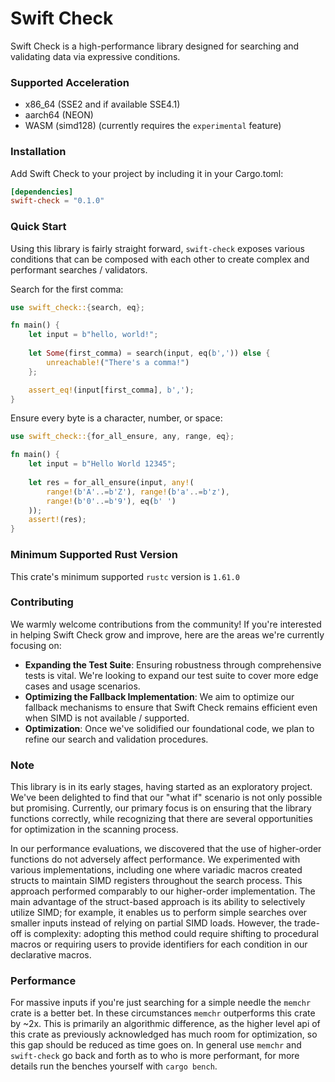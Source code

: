 # Swift Check

Swift Check is a high-performance library designed for searching and validating data via expressive conditions.

### Supported Acceleration

- x86_64  (SSE2 and if available SSE4.1)
- aarch64 (NEON)
- WASM    (simd128) (currently requires the `experimental` feature)

### Installation

Add Swift Check to your project by including it in your Cargo.toml:

```toml
[dependencies]
swift-check = "0.1.0"
```

### Quick Start

Using this library is fairly straight forward, `swift-check` exposes various conditions that can be composed with each 
other to create complex and performant searches / validators.

Search for the first comma:
```rust
use swift_check::{search, eq};

fn main() {
    let input = b"hello, world!";
  
    let Some(first_comma) = search(input, eq(b',')) else {
        unreachable!("There's a comma!")
    };

    assert_eq!(input[first_comma], b',');
}
```

Ensure every byte is a character, number, or space:
```rust
use swift_check::{for_all_ensure, any, range, eq};

fn main() {
    let input = b"Hello World 12345";
  
    let res = for_all_ensure(input, any!(
        range!(b'A'..=b'Z'), range!(b'a'..=b'z'),
        range!(b'0'..=b'9'), eq(b' ')
    ));
    assert!(res);
}
```

### Minimum Supported Rust Version

This crate's minimum supported `rustc` version is `1.61.0`

### Contributing

We warmly welcome contributions from the community! If you're interested in helping Swift Check grow and improve, here 
are the areas we're currently focusing on:

- **Expanding the Test Suite**: Ensuring robustness through comprehensive tests is vital. We're looking to expand our 
  test suite to cover more edge cases and usage scenarios.
- **Optimizing the Fallback Implementation**: We aim to optimize our fallback mechanisms to ensure that Swift Check 
  remains efficient even when SIMD is not available / supported. 
- **Optimization**: Once we've solidified our foundational code, we plan to refine our search and validation procedures.

### Note

This library is in its early stages, having started as an exploratory project. We've been delighted to find that our
"what if" scenario is not only possible but promising. Currently, our primary focus is on ensuring that the library
functions correctly, while recognizing that there are several opportunities for optimization in the scanning process.

In our performance evaluations, we discovered that the use of higher-order functions do not adversely affect
performance. We experimented with various implementations, including one where variadic macros created structs to
maintain SIMD registers throughout the search process. This approach performed comparably to our higher-order 
implementation. The main advantage of the struct-based approach is its ability to selectively utilize SIMD; for example,
it enables us to perform simple searches over smaller inputs instead of relying on partial SIMD loads. However, the
trade-off is complexity: adopting this method could require shifting to procedural macros or requiring users to provide
identifiers for each condition in our declarative macros.

### Performance

For massive inputs if you're just searching for a simple needle the `memchr` crate is a better bet. In these
circumstances `memchr` outperforms this crate by ~2x. This is primarily an algorithmic difference, as the higher level
api of this crate as previously acknowledged has much room for optimization, so this gap should be reduced as time goes
on. In general use `memchr` and `swift-check` go back and forth as to who is more performant, for more details run the
benches yourself with `cargo bench`. 